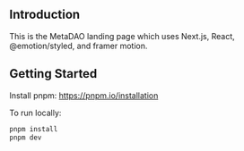 ## Introduction

This is the MetaDAO landing page which uses Next.js, React, @emotion/styled, and framer motion.

## Getting Started

Install pnpm: https://pnpm.io/installation

To run locally:

```bash
pnpm install
pnpm dev
```
